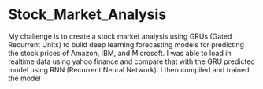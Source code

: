 # Stock_Market_Analysis

My challenge is to create a stock market analysis using GRUs (Gated Recurrent Units) to build deep learning forecasting models for predicting the stock prices of Amazon, IBM, and Microsoft. I was able to load in realtime data using yahoo finance and compare that with the GRU predicted model using RNN (Recurrent Neural Network). I then compiled and trained the
model 
